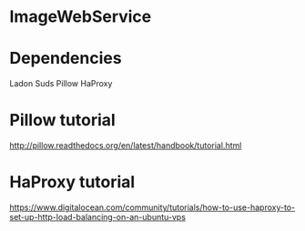 # ImageWebService

# Dependencies
Ladon
Suds
Pillow
HaProxy

# Pillow tutorial
http://pillow.readthedocs.org/en/latest/handbook/tutorial.html

# HaProxy tutorial
https://www.digitalocean.com/community/tutorials/how-to-use-haproxy-to-set-up-http-load-balancing-on-an-ubuntu-vps
